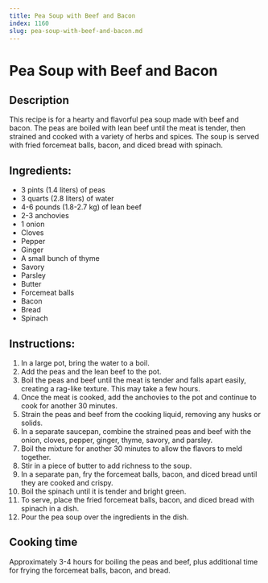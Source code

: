 ```yaml
---
title: Pea Soup with Beef and Bacon
index: 1160
slug: pea-soup-with-beef-and-bacon.md
---
```


# Pea Soup with Beef and Bacon

## Description
This recipe is for a hearty and flavorful pea soup made with beef and bacon. The peas are boiled with lean beef until the meat is tender, then strained and cooked with a variety of herbs and spices. The soup is served with fried forcemeat balls, bacon, and diced bread with spinach.

## Ingredients:
- 3 pints (1.4 liters) of peas
- 3 quarts (2.8 liters) of water
- 4-6 pounds (1.8-2.7 kg) of lean beef
- 2-3 anchovies
- 1 onion
- Cloves
- Pepper
- Ginger
- A small bunch of thyme
- Savory
- Parsley
- Butter
- Forcemeat balls
- Bacon
- Bread
- Spinach

## Instructions:
1. In a large pot, bring the water to a boil.
2. Add the peas and the lean beef to the pot.
3. Boil the peas and beef until the meat is tender and falls apart easily, creating a rag-like texture. This may take a few hours.
4. Once the meat is cooked, add the anchovies to the pot and continue to cook for another 30 minutes.
5. Strain the peas and beef from the cooking liquid, removing any husks or solids.
6. In a separate saucepan, combine the strained peas and beef with the onion, cloves, pepper, ginger, thyme, savory, and parsley.
7. Boil the mixture for another 30 minutes to allow the flavors to meld together.
8. Stir in a piece of butter to add richness to the soup.
9. In a separate pan, fry the forcemeat balls, bacon, and diced bread until they are cooked and crispy.
10. Boil the spinach until it is tender and bright green.
11. To serve, place the fried forcemeat balls, bacon, and diced bread with spinach in a dish.
12. Pour the pea soup over the ingredients in the dish.

## Cooking time
Approximately 3-4 hours for boiling the peas and beef, plus additional time for frying the forcemeat balls, bacon, and bread.